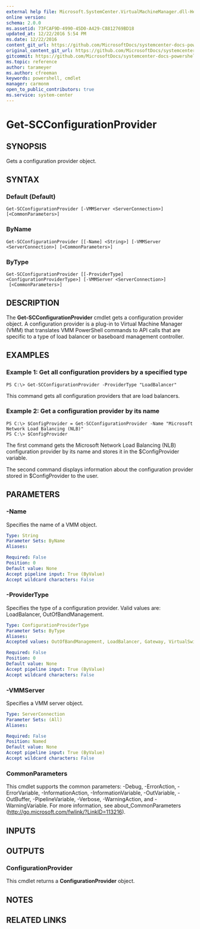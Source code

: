 ```yaml
---
external help file: Microsoft.SystemCenter.VirtualMachineManager.dll-Help.xml
online version: 
schema: 2.0.0
ms.assetid: 73FCAF9D-4990-45D0-A429-C8812769BD18
updated_at: 12/22/2016 5:54 PM
ms.date: 12/22/2016
content_git_url: https://github.com/MicrosoftDocs/systemcenter-docs-powershell/blob/live/systemcenter-cmdlets/SystemCenter2016/VirtualMachineManager/vlatest/Get-SCConfigurationProvider.md
original_content_git_url: https://github.com/MicrosoftDocs/systemcenter-docs-powershell/blob/live/systemcenter-cmdlets/SystemCenter2016/VirtualMachineManager/vlatest/Get-SCConfigurationProvider.md
gitcommit: https://github.com/MicrosoftDocs/systemcenter-docs-powershell/blob/17c3a51bd892aad46c731d9f381f0704b4815004/systemcenter-cmdlets/SystemCenter2016/VirtualMachineManager/vlatest/Get-SCConfigurationProvider.md
ms.topic: reference
author: tarameyer
ms.author: cfreeman
keywords: powershell, cmdlet
manager: carmonm
open_to_public_contributors: true
ms.service: system-center
---
```


# Get-SCConfigurationProvider

## SYNOPSIS
Gets a configuration provider object.

## SYNTAX

### Default (Default)
```
Get-SCConfigurationProvider [-VMMServer <ServerConnection>] [<CommonParameters>]
```

### ByName
```
Get-SCConfigurationProvider [[-Name] <String>] [-VMMServer <ServerConnection>] [<CommonParameters>]
```

### ByType
```
Get-SCConfigurationProvider [[-ProviderType] <ConfigurationProviderType>] [-VMMServer <ServerConnection>]
 [<CommonParameters>]
```

## DESCRIPTION
The **Get-SCConfigurationProvider** cmdlet gets a configuration provider object.
A configuration provider is a plug-in to Virtual Machine Manager (VMM) that translates VMM PowerShell commands to API calls that are specific to a type of load balancer or baseboard management controller.

## EXAMPLES

### Example 1: Get all configuration providers by a specified type
```
PS C:\> Get-SCConfigurationProvider -ProviderType "LoadBalancer"
```

This command gets all configuration providers that are load balancers.

### Example 2: Get a configuration provider by its name
```
PS C:\> $ConfigProvider = Get-SCConfigurationProvider -Name "Microsoft Network Load Balancing (NLB)"
PS C:\> $ConfigProvider
```

The first command gets the Microsoft Network Load Balancing (NLB) configuration provider by its name and stores it in the $ConfigProvider variable.

The second command displays information about the configuration provider stored in $ConfigProvider to the user.

## PARAMETERS

### -Name
Specifies the name of a VMM object.

```yaml
Type: String
Parameter Sets: ByName
Aliases: 

Required: False
Position: 0
Default value: None
Accept pipeline input: True (ByValue)
Accept wildcard characters: False
```

### -ProviderType
Specifies the type of a configuration provider.
Valid values are: LoadBalancer, OutOfBandManagement.

```yaml
Type: ConfigurationProviderType
Parameter Sets: ByType
Aliases: 
Accepted values: OutOfBandManagement, LoadBalancer, Gateway, VirtualSwitchExtensionManager, NetworkService, NetworkServiceV2, Unknown

Required: False
Position: 0
Default value: None
Accept pipeline input: True (ByValue)
Accept wildcard characters: False
```

### -VMMServer
Specifies a VMM server object.

```yaml
Type: ServerConnection
Parameter Sets: (All)
Aliases: 

Required: False
Position: Named
Default value: None
Accept pipeline input: True (ByValue)
Accept wildcard characters: False
```

### CommonParameters
This cmdlet supports the common parameters: -Debug, -ErrorAction, -ErrorVariable, -InformationAction, -InformationVariable, -OutVariable, -OutBuffer, -PipelineVariable, -Verbose, -WarningAction, and -WarningVariable. For more information, see about_CommonParameters (http://go.microsoft.com/fwlink/?LinkID=113216).

## INPUTS

## OUTPUTS

### ConfigurationProvider
This cmdlet returns a **ConfigurationProvider** object.

## NOTES

## RELATED LINKS

